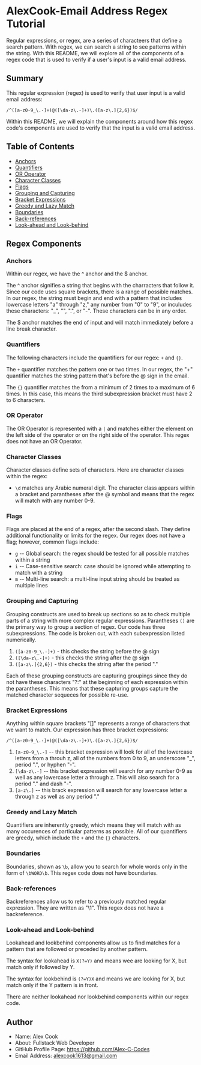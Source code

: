# AlexCook-Email Address Regex Tutorial

Regular expressions, or regex, are a series of characteers that define a search pattern. With regex, we can search a string to see patterns within the string. With this README, we will explore all of the components of a regex code that is used to verify if a user's input is a valid email address.

## Summary

This regular expression (regex) is used to verify that user input is a valid email address:

`/^([a-z0-9_\.-]+)@([\da-z\.-]+)\.([a-z\.]{2,6})$/`

Within this README, we will explain the components around how this regex code's components are used to verify that the input is a valid email address.

## Table of Contents

- [Anchors](#anchors)
- [Quantifiers](#quantifiers)
- [OR Operator](#or-operator)
- [Character Classes](#character-classes)
- [Flags](#flags)
- [Grouping and Capturing](#grouping-and-capturing)
- [Bracket Expressions](#bracket-expressions)
- [Greedy and Lazy Match](#greedy-and-lazy-match)
- [Boundaries](#boundaries)
- [Back-references](#back-references)
- [Look-ahead and Look-behind](#look-ahead-and-look-behind)

## Regex Components

### Anchors

Within our regex, we have the ^ anchor and the $ anchor. 

The ^ anchor signifies a string that begins with the charracters that follow it. Since our code uses square brackets, there is a range of possible matches. In our regex, the string must begin and end with a pattern that includes lowercase letters "a" through "z," any number from "0" to "9", or inculudes these characters: "_", "\", ".", or "-". These characters can be in any order.

The $ anchor matches the end of input and will match immediately before a line break character.

### Quantifiers

The following characters include the quantifiers for our regex: `+` and `{}`.

The `+` quantifier matches the pattern one or two times. In our regex, the "+" quantifier matches the string pattern that's before the @ sign in the email.

The `{}` quantifier matches the from a minimum of 2 times to a maximum of 6 times. In this case, this means the third subexpression bracket must have 2 to 6 characters.

### OR Operator

The OR Operator is represented with a `|` and matches either the element on the left side of the operator or on the right side of the operator. This regex does not have an OR Operator.

### Character Classes

Character classes define sets of characters. Here are character classes within the regex:
- `\d` matches any Arabic numeral digit. The character class appears within a bracket and parantheses after the @ symbol and means that the regex will match with any number 0-9.

### Flags

Flags are placed at the end of a regex, after the second slash. They define additional functionality or limits for the regex. Our regex does not have a flag; however, common flags include:
- `g` -- Global search: the regex should be tested for all possible matches within a string
- `i` -- Case-sensitive search: case should be ignored while attempting to match with a string
- `m` -- Multi-line search: a multi-line input string should be treated as multiple lines

### Grouping and Capturing

Grouping constructs are used to break up sections so as to check multiple parts of a string with more complex regular expressions. Parantheses `()` are the primary way to group a section of regex. Our code has three subexpressions. The code is broken out, with each subexpression listed numerically.

1. `([a-z0-9_\.-]+)` - this checks the string before the @ sign
2. `([\da-z\.-]+)` - this checks the string after the @ sign
3. `([a-z\.]{2,6})` - this checks the string after the period "."

Each of these grouping constructs are capturing groupings since they do not have these characters "?:" at the beginning of each expression within the parantheses. This means that these capturing groups capture the matched character sequeces for possible re-use.

### Bracket Expressions

Anything within square brackets "[]" represents a range of characters that we want to match. Our expression has three bracket expressions:

`/^([a-z0-9_\.-]+)@([\da-z\.-]+)\.([a-z\.]{2,6})$/`

1. `[a-z0-9_\.-]` -- this bracket expression will look for all of the lowercase letters from a throuh z, all of the numbers from 0 to 9, an underscore "_", period ".", or hyphen "-".
2. `[\da-z\.-]` -- this bracket expression will search for any number 0-9 as well as any lowercase letter a through z. This will also search for a period "." and dash "-".
3. `[a-z\.]` -- this brack expression will search for any lowercase letter a through z as well as any period "."

### Greedy and Lazy Match

Quantifiers are inherently greedy, which means they will match with as many occurences of particular patterns as possible. All of our quantifiers are greedy, which include the `+` and the `{}` characters.

### Boundaries

Boundaries, shown as `\b`, allow you to search for whole words only in the form of `\bWORD\b`. This regex code does not have boundaries.

### Back-references

Backreferences allow us to refer to a previously matched regular expression. They are written as "\1". This regex does not have a backreference.

### Look-ahead and Look-behind

Lookahead and lookbehind components allow us to find matches for a pattern that are followed or preceded by another pattern. 

The syntax for lookahead is `X(?=Y)` and means wee are looking for X, but match only if followed by Y.

The syntax for lookbehind is `(?=Y)X` and means we are looking for X, but match only if the Y pattern is in front.

There are neither lookahead nor lookbehind components within our regex code.

## Author
- Name: Alex Cook
- About: Fullstack Web Developer
- GitHub Profile Page: https://github.com/Alex-C-Codes
- Email Address: alexcook1613@gmail.com
